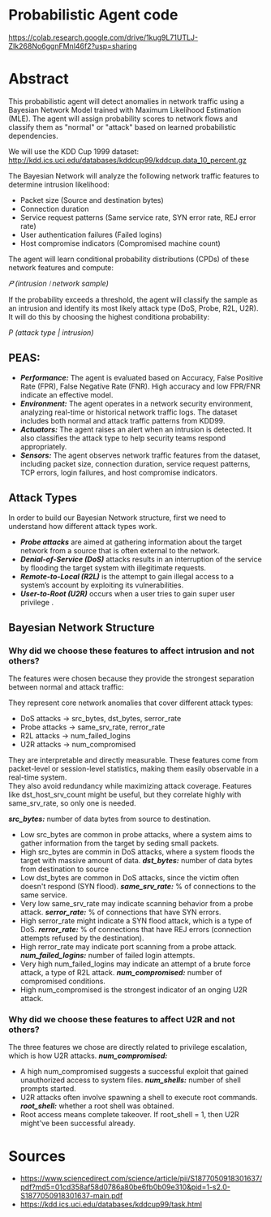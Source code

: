 # Probabilistic Agent code
https://colab.research.google.com/drive/1kug9L71UTLJ-ZIk268No6ggnFMnl46f2?usp=sharing

# Abstract
This probabilistic agent will detect anomalies in network traffic using a Bayesian Network Model trained with Maximum Likelihood Estimation (MLE). The agent will assign probability scores to network flows and classify them as "normal" or "attack" based on learned probabilistic dependencies.

We will use the KDD Cup 1999 dataset: http://kdd.ics.uci.edu/databases/kddcup99/kddcup.data_10_percent.gz

The Bayesian Network will analyze the following network traffic features to determine intrusion likelihood:

 - Packet size (Source and destination bytes)
 - Connection duration
 - Service request patterns (Same service rate, SYN error rate, REJ error rate)
 - User authentication failures (Failed logins)
 - Host compromise indicators (Compromised machine count) <br/>
 
The agent will learn conditional probability distributions (CPDs) of these network features and compute: <br/>

*𝑃 (intrusion ∣ network sample)* <br/>

If the probability exceeds a threshold, the agent will classify the sample as an intrusion and identify its most likely attack type (DoS, Probe, R2L, U2R). It will do this by choosing the highest conditiona probability: <br/>

*P (attack type | intrusion)* <br/>

## PEAS: <br/>
 - __*Performance:*__ The agent is evaluated based on Accuracy, False Positive Rate (FPR), False Negative Rate (FNR). High accuracy and low FPR/FNR indicate an effective model. <br/>
 - __*Environment:*__ The agent operates in a network security environment, analyzing real-time or historical network traffic logs. The dataset includes both normal and attack traffic patterns from KDD99. <br/>
 - __*Actuators:*__ The agent raises an alert when an intrusion is detected. It also classifies the attack type to help security teams respond appropriately. <br/>
 - __*Sensors:*__ The agent observes network traffic features from the dataset, including packet size, connection duration, service request patterns, TCP errors, login failures, and host compromise indicators.<br/>

 ## Attack Types
 In order to build our Bayesian Network structure, first we need to understand how different attack types work. <br/>
 - __*Probe attacks*__ are aimed at gathering information about the target network from a source that is often external to the network.
 - __*Denial-of-Service (DoS)*__ attacks results in an interruption of the service by flooding the target system with illegitimate requests.
 - __*Remote-to-Local (R2L)*__ is the attempt to gain illegal access to a system’s account by exploiting its vulnerabilities.
 - __*User-to-Root (U2R)*__ occurs when a user tries to gain super user privilege .

## Bayesian Network Structure<br/>
### Why did we choose these features to affect intrusion and not others?
The features were chosen because they provide the strongest separation between normal and attack traffic:

They represent core network anomalies that cover different attack types:

 - DoS attacks → src_bytes, dst_bytes, serror_rate
 - Probe attacks → same_srv_rate, rerror_rate
 - R2L attacks → num_failed_logins
 - U2R attacks → num_compromised

They are interpretable and directly measurable. These features come from packet-level or session-level statistics, making them easily observable in a real-time system.<br/>
They also avoid redundancy while maximizing attack coverage. Features like dst_host_srv_count might be useful, but they correlate highly with same_srv_rate, so only one is needed.<br/>

__*src_bytes:*__ number of data bytes from source to destination.<br/>
 - Low src_bytes are common in probe attacks, where a system aims to gather information from the target by seding small packets.
 - High src_bytes are commin in DoS attacks, where a system floods the target with massive amount of data.
__*dst_bytes:*__ number of data bytes from destination to source<br/>
 - Low dst_bytes are common in DoS attacks, since the victim often doesn't respond (SYN flood).
__*same_srv_rate:*__ % of connections to the same service. <br/>
 - Very low same_srv_rate may indicate scanning behavior from a probe attack.
__*serror_rate:*__ % of connections that have SYN errors. <br/>
 - High serror_rate might indicate a SYN flood attack, which is a type of DoS.
__*rerror_rate:*__ % of connections that have REJ errors (connection attempts refused by the destination). <br/>
 - High rerror_rate may indicate port scanning from a probe attack.
__*num_failed_logins:*__ number of failed login attempts. <br/>
 - Very high num_failed_logins may indicate an attempt of a brute force attack, a type of R2L attack.
__*num_compromised:*__ number of compromised conditions. <br/>
 - High num_compromised is the strongest indicator of an onging U2R attack. <br/>

### Why did we choose these features to affect U2R and not others?
The three features we chose are directly related to privilege escalation, which is how U2R attacks.
__*num_compromised:*__
 - A high num_compromised suggests a successful exploit that gained unauthorized access to system files.
__*num_shells:*__ number of shell prompts started.<br/>
 - U2R attacks often involve spawning a shell to execute root commands.
__*root_shell:*__ whether a root shell was obtained.<br/>
 - Root access means complete takeover. If root_shell = 1, then U2R might've been successful already.
 
 
# Sources
 - https://www.sciencedirect.com/science/article/pii/S1877050918301637/pdf?md5=01cd358af58d0786a80be6fb0b09e310&pid=1-s2.0-S1877050918301637-main.pdf
 - https://kdd.ics.uci.edu/databases/kddcup99/task.html


